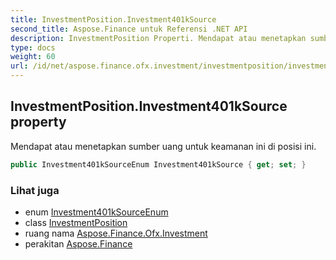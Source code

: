 ```yaml
---
title: InvestmentPosition.Investment401kSource
second_title: Aspose.Finance untuk Referensi .NET API
description: InvestmentPosition Properti. Mendapat atau menetapkan sumber uang untuk keamanan ini di posisi ini.
type: docs
weight: 60
url: /id/net/aspose.finance.ofx.investment/investmentposition/investment401ksource/
---
```

## InvestmentPosition.Investment401kSource property

Mendapat atau menetapkan sumber uang untuk keamanan ini di posisi ini.

```csharp
public Investment401kSourceEnum Investment401kSource { get; set; }
```

### Lihat juga

* enum [Investment401kSourceEnum](../../../aspose.finance.ofx/investment401ksourceenum/)
* class [InvestmentPosition](../)
* ruang nama [Aspose.Finance.Ofx.Investment](../../investmentposition/)
* perakitan [Aspose.Finance](../../../)


